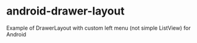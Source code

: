 android-drawer-layout
=====================

Example of DrawerLayout with custom left menu (not simple ListView) for Android
